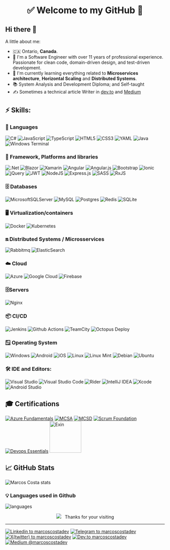 <h1 align="center"> 
	✅ Welcome to my GitHub 🚀
</h1>

## Hi there 👋


A little about me:

- 🇨🇦  Ontario, **Canada**.
- 🔭  I'm a Software Engineer with over 11 years of professional experience. Passionate for clean code, domain-driven design, and test-driven development.
- 🌱  I'm currently learning everything related to **Microservices architecture**, **Horizontal Scaling** and **Distributed Systems**.
- 📚  System Analysis and Development Diploma; and Self-taught
- ✍️  Sometimes a technical article Writer in [dev.to](https://dev.to/marcoscostadev) and [Medium](https://medium.com/@MarcosCostaDev)

## ⚡ Skills:

### 🧰 Languages
![C#](https://img.shields.io/badge/c%23-%23239120.svg?style=for-the-badge&logo=csharp&logoColor=white&style=plastic)
![JavaScript](https://img.shields.io/badge/javascript-%23323330.svg?style=for-the-badge&logo=javascript&logoColor=%23F7DF1E&style=plastic)
![TypeScript](https://img.shields.io/badge/typescript-%23007ACC.svg?style=for-the-badge&logo=typescript&logoColor=white&style=plastic)
![HTML5](https://img.shields.io/badge/html5-%23E34F26.svg?style=for-the-badge&logo=html5&logoColor=white&style=plastic)
![CSS3](https://img.shields.io/badge/css3-%231572B6.svg?style=for-the-badge&logo=css3&logoColor=white&style=plastic)
![YAML](https://img.shields.io/badge/yaml-%23ffffff.svg?style=for-the-badge&logo=yaml&logoColor=151515&style=plastic)
![Java](https://img.shields.io/badge/java-%23ED8B00.svg?style=for-the-badge&logo=openjdk&logoColor=white&style=plastic)
![Windows Terminal](https://img.shields.io/badge/Windows%20Terminal-%234D4D4D.svg?style=for-the-badge&logo=windows-terminal&logoColor=white&style=plastic)


### 🔨 Framework, Platforms and libraries
![.Net](https://img.shields.io/badge/.NET-5C2D91?style=for-the-badge&logo=.net&logoColor=white&style=plastic) 
![Blazor](https://img.shields.io/badge/blazor-%235C2D91.svg?style=for-the-badge&logo=blazor&logoColor=white&style=plastic)
![Xamarin](https://img.shields.io/badge/Xamarin-3199DC?style=for-the-badge&logo=xamarin&logoColor=white&style=plastic)
![Angular](https://img.shields.io/badge/angular-%23DD0031.svg?style=for-the-badge&logo=angular&logoColor=white&style=plastic)
![Angular.js](https://img.shields.io/badge/angular.js-%23E23237.svg?style=for-the-badge&logo=angularjs&logoColor=white&style=plastic)
![Bootstrap](https://img.shields.io/badge/bootstrap-%238511FA.svg?style=for-the-badge&logo=bootstrap&logoColor=white&style=plastic)
![Ionic](https://img.shields.io/badge/Ionic-%233880FF.svg?style=for-the-badge&logo=Ionic&logoColor=white&style=plastic)
![jQuery](https://img.shields.io/badge/jquery-%230769AD.svg?style=for-the-badge&logo=jquery&logoColor=white&style=plastic)
![JWT](https://img.shields.io/badge/JWT-black?style=for-the-badge&logo=JSON%20web%20tokens&style=plastic)
![NodeJS](https://img.shields.io/badge/node.js-6DA55F?style=for-the-badge&logo=node.js&logoColor=white&style=plastic)
![Express.js](https://img.shields.io/badge/express.js-%23404d59.svg?style=for-the-badge&logo=express&logoColor=%2361DAFB&style=plastic)
![SASS](https://img.shields.io/badge/SASS-hotpink.svg?style=for-the-badge&logo=SASS&logoColor=white&style=plastic)
![RxJS](https://img.shields.io/badge/rxjs-%23B7178C.svg?style=for-the-badge&logo=reactivex&logoColor=white&style=plastic)

### 🗄️ Databases
![MicrosoftSQLServer](https://img.shields.io/badge/Microsoft%20SQL%20Server-CC2927?style=for-the-badge&logo=microsoft%20sql%20server&logoColor=white&style=plastic)
![MySQL](https://img.shields.io/badge/mysql-%2300f.svg?style=for-the-badge&logo=mysql&logoColor=white&style=plastic)
![Postgres](https://img.shields.io/badge/postgres-%23316192.svg?style=for-the-badge&logo=postgresql&logoColor=white&style=plastic)
![Redis](https://img.shields.io/badge/redis-%23DD0031.svg?style=for-the-badge&logo=redis&logoColor=white&style=plastic)
![SQLite](https://img.shields.io/badge/sqlite-%2307405e.svg?style=for-the-badge&logo=sqlite&logoColor=white&style=plastic)

### 🖥️ Virtualization/containers
![Docker](https://img.shields.io/badge/docker-%230db7ed.svg?style=for-the-badge&logo=docker&logoColor=white&style=plastic)
![Kubernetes](https://img.shields.io/badge/kubernetes-%23326ce5.svg?style=for-the-badge&logo=kubernetes&logoColor=white&style=plastic)

### 🔛 Distributed Systems / Microsservices
![Rabbitmq](https://img.shields.io/badge/rabbitmq-f47b20?style=for-the-badge&logo=rabbitmq&logoColor=white&style=plastic) 
![ElasticSearch](https://img.shields.io/badge/-ElasticSearch-005571?style=for-the-badge&logo=elasticsearch&style=plastic)

### ☁️ Cloud
![Azure](https://img.shields.io/badge/azure-%230072C6.svg?style=for-the-badge&logo=azure-devops&logoColor=white&style=plastic) 
![Google Cloud](https://img.shields.io/badge/GoogleCloud-%234285F4.svg?style=for-the-badge&logo=google-cloud&logoColor=white&style=plastic) 
![Firebase](https://img.shields.io/badge/firebase-%23039BE5.svg?style=for-the-badge&logo=firebase&style=plastic) 

### 🗄️Servers
![Nginx](https://img.shields.io/badge/nginx-%23009639.svg?style=for-the-badge&logo=nginx&logoColor=white&style=plastic)

### 📦 CI/CD
![Jenkins](https://img.shields.io/badge/jenkins-%232C5263.svg?style=for-the-badge&logo=jenkins&logoColor=white&style=plastic)
![Github Actions](https://img.shields.io/badge/githubactions-%232671E5.svg?style=for-the-badge&logo=githubactions&logoColor=white&style=plastic) 
![TeamCity](https://img.shields.io/badge/teamcity-000000.svg?style=for-the-badge&logo=teamcity&logoColor=white&style=plastic)
![Octopus Deploy](https://img.shields.io/badge/octopus%20deploy-0D80D8?style=for-the-badge&logo=octopusdeploy&logoColor=white&style=plastic)

### 🪟 Operating System
![Windows](https://img.shields.io/badge/Windows-0078D6?style=for-the-badge&logo=windows&logoColor=white&style=plastic)
![Android](https://img.shields.io/badge/Android-3DDC84?style=for-the-badge&logo=android&logoColor=white&style=plastic)
![iOS](https://img.shields.io/badge/iOS-000000?style=for-the-badge&logo=ios&logoColor=white&style=plastic)
![Linux](https://img.shields.io/badge/Linux-FCC624?style=for-the-badge&logo=linux&logoColor=black&style=plastic) 
![Linux Mint](https://img.shields.io/badge/Linux%20Mint-87CF3E?style=for-the-badge&logo=Linux%20Mint&logoColor=white&style=plastic)
![Debian](https://img.shields.io/badge/Debian-D70A53?style=for-the-badge&logo=debian&logoColor=white&style=plastic)
![Ubuntu](https://img.shields.io/badge/Ubuntu-E95420?style=for-the-badge&logo=ubuntu&logoColor=white&style=plastic)

### 🛠 IDE and Editors:
![Visual Studio](https://img.shields.io/badge/VisualStudio-5C2D91.svg?style=for-the-badge&logo=visual-studio&logoColor=white&style=plastic) 
![Visual Studio Code](https://img.shields.io/badge/VisualStudioCode-0078d7.svg?style=for-the-badge&logo=visual-studio-code&logoColor=white&style=plastic)
![Rider](https://img.shields.io/badge/Rider-000000.svg?style=for-the-badge&logo=Rider&logoColor=white&color=black&labelColor=crimson&style=plastic)
![IntelliJ IDEA](https://img.shields.io/badge/IntelliJIDEA-000000.svg?style=for-the-badge&logo=intellij-idea&logoColor=white&style=plastic)
![Xcode](https://img.shields.io/badge/Xcode-007ACC?style=for-the-badge&logo=Xcode&logoColor=white&style=plastic)
![Android Studio](https://img.shields.io/badge/Android%20Studio-3DDC84.svg?style=for-the-badge&logo=android-studio&logoColor=white&style=plastic)

## 🎓 Certifications

[![Azure Fundamentals](https://images.credly.com/size/100x100/images/be8fcaeb-c769-4858-b567-ffaaa73ce8cf/image.png)](https://bit.ly/3APJCv8)
[![MCSA](https://images.credly.com/size/100x100/images/b87c24db-0e54-4f78-8059-eb47675d585d/MCSA-Web_Applications.png)](http://bit.ly/39MoiWq) 
[![MCSD](https://images.credly.com/size/100x100/images/38ac16bb-aba0-449f-912d-a0112adc5657/MCSD-App_Builder.png)](https://bit.ly/3gLCanA) 
[![Scrum Foundation](https://images.credly.com/size/100x100/images/4e3d6f9f-55d7-4ea7-b0e6-f4d4ff543e22/image.png)](https://www.credly.com/badges/cdfe20f7-7ba1-42cd-8883-b1b19b3ded2a) 
[![Devops Essentials](https://images.credly.com/size/100x100/images/9a67731c-fdeb-40d5-bf35-aab041b3020b/image.png)](https://www.credly.com/badges/16624e2c-24ee-4e69-a9af-5a220d2ee079) 
[<img src="https://app.exeed.pro:443/api/Images/BadgeTemplate/3" alt="Exin" width="100"/>](https://bit.ly/2W7uYtX)

## 📈 GitHub Stats
 
![Marcos Costa stats](https://github-readme-stats.vercel.app/api?username=marcoscostadev&theme=cobalt&show_icons=true)

### 💡  Languages used in Github
![languages](https://github-readme-stats.vercel.app/api/top-langs/?username=marcoscostadev&hide=scss&layout=compact&theme=cobalt&title_color=2ED3EA)

<p align="center">
<img src="https://badges.pufler.dev/visits/marcoscostadev/marcoscostadev"></img> &nbsp;
Thanks for your visiting
</p>

<hr>

[![Linkedin to marcoscostadev](https://img.shields.io/badge/@marcoscostadev-%230077B5.svg?style=for-the-badge&logo=linkedin&logoColor=white&style=plastic)](https://www.linkedin.com/in/marcoscostadev/)
[![Telegram to marcoscostadev](https://img.shields.io/badge/@marcoscostadev-2CA5E0?style=for-the-badge&logo=telegram&logoColor=white&style=plastic)](https://t.me/marcoscostadev)
[![X(twitter) to marcoscostadev](https://img.shields.io/badge/@marcoscostadev-%23000000.svg?style=for-the-badge&logo=X&logoColor=white&style=plastic)](https://twitter.com/MarcosCostaDev)
[![Dev.to marcoscostadev](https://img.shields.io/badge/@marcoscostadev-0A0A0A?style=for-the-badge&logo=dev.to&logoColor=white&style=plastic)](https://dev.to/marcoscostadev)
[![Medium @marcoscostadev](https://img.shields.io/badge/@marcoscostadev-12100E?style=for-the-badge&logo=medium&logoColor=white&style=plastic)](https://medium.com/@MarcosCostaDev)
